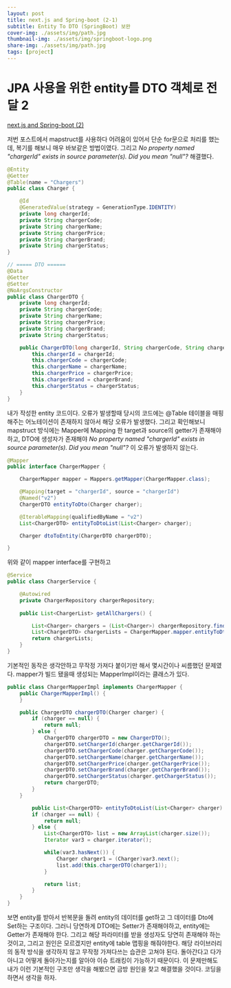 ```yaml
---
layout: post
title: next.js and Spring-boot (2-1)
subtitle: Entity To DTO (SpringBoot) 보완
cover-img: ./assets/img/path.jpg
thumbnail-img: ./assets/img/springboot-logo.png
share-img: ./assets/img/path.jpg
tags: [project]
---
```


# JPA 사용을 위한 entity를 DTO 객체로 전달 2

[next.js and Spring-boot (2)](https://sytp93.github.io/2023-09-17-third/)

저번 포스트에서 mapstruct를 사용하다 어려움이 있어서 단순 for문으로 처리를 했는데, 복기를 해보니 매우 바보같은 방법이였다.
그리고 _No property named "chargerId" exists in source parameter(s). Did you mean "null"?_ 해결했다.
```java
@Entity
@Getter
@Table(name = "Chargers")
public class Charger {

    @Id
    @GeneratedValue(strategy = GenerationType.IDENTITY)
    private long chargerId;
    private String chargerCode;
    private String chargerName;
    private String chargerPrice;
    private String chargerBrand;
    private String chargerStatus;
}

// ===== DTO ======
@Data
@Getter
@Setter
@NoArgsConstructor
public class ChargerDTO {
    private long chargerId;
    private String chargerCode;
    private String chargerName;
    private String chargerPrice;
    private String chargerBrand;
    private String chargerStatus;

    public ChargerDTO(long chargerId, String chargerCode, String chargerName, String chargerPrice, String chargerBrand, String chargerStatus) {
        this.chargerId = chargerId;
        this.chargerCode = chargerCode;
        this.chargerName = chargerName;
        this.chargerPrice = chargerPrice;
        this.chargerBrand = chargerBrand;
        this.chargerStatus = chargerStatus;
    }
}

```
내가 작성한 entity 코드이다. 오류가 발생할때 당시의 코드에는 @Table 테이블을 매핑해주는 어노테이션이 존재하지 않아서 해당 오류가 발생했다.
그리고 확인해보니 mapstruct 방식에는 Mapper에 Mapping 한 target과 source의 getter가 존재해야 하고, DTO에 생성자가 존재해야 
_No property named "chargerId" exists in source parameter(s). Did you mean "null"?_ 
이 오류가 발생하지 않는다. 

```java
@Mapper
public interface ChargerMapper {

    ChargerMapper mapper = Mappers.getMapper(ChargerMapper.class);

    @Mapping(target = "chargerId", source = "chargerId")
    @Named("v2")
    ChargerDTO entityToDto(Charger charger);

    @IterableMapping(qualifiedByName = "v2")
    List<ChargerDTO> entityToDtoList(List<Charger> charger);

    Charger dtoToEntity(ChargerDTO chargerDTO);

}
```

위와 같이 mapper interface를 구현하고

```java
@Service
public class ChargerService {

    @Autowired
    private ChargerRepository chargerRepository;
    
    public List<ChargerList> getAllChargers() {

        List<Charger> chargers = (List<Charger>) chargerRepository.findAll();
        List<ChargerDTO> chargerLists = ChargerMapper.mapper.entityToDtoList(chargers);
        return chargerLists;
    }
}
```
기본적인 동작은 생각안하고 무작정 가져다 붙이기만 해서 몇시간이나 씨름했던 문제였다. mapper가 빌드 됐을때 생성되는 MapperImpl이라는 클래스가 있다.
```java
public class ChargerMapperImpl implements ChargerMapper {
    public ChargerMapperImpl() {
    }

    public ChargerDTO chargerDTO(Charger charger) {
        if (charger == null) {
            return null;
        } else {
            ChargerDTO chargerDTO = new ChargerDTO();
            chargerDTO.setChargerId(charger.getChargerId());
            chargerDTO.setChargerCode(charger.getChargerCode());
            chargerDTO.setChargerName(charger.getChargerName());
            chargerDTO.setChargerPrice(charger.getChargerPrice());
            chargerDTO.setChargerBrand(charger.getChargerBrand());
            chargerDTO.setChargerStatus(charger.getChargerStatus());
            return chargerDTO;
        }
    }

        public List<ChargerDTO> entityToDtoList(List<Charger> charger) {
        if (charger == null) {
            return null;
        } else {
            List<ChargerDTO> list = new ArrayList(charger.size());
            Iterator var3 = charger.iterator();

            while(var3.hasNext()) {
                Charger charger1 = (Charger)var3.next();
                list.add(this.chargerDTO(charger1));
            }

            return list;
        }
    }
}
```
보면 entity를 받아서 반복문을 돌려 entity의 데이터를 get하고 그 데이터를 Dto에 Set하는 구조이다. 그러니 당연하게 DTO에는 Setter가 존재해야하고, entity에는 Getter가 존재해야 한다. 그리고 해당 파라미터를 받을 생성자도 당연히 존재해야 하는 것이고, 그리고 원인은 모르겠지만 entity에 table 맵핑을 해줘야한다.
해당 라이브러리의 동작 방식을 생각하지 않고 무작정 가져다쓰는 습관은 고쳐야 된다. 돌아간다고 다가 아니고 어떻게 돌아가는지를 알아야 이슈 트래킹이 가능하기 때문이다.
이 문제만해도 내가 이런 기본적인 구조만 생각을 해봤으면 금방 원인을 찾고 해결했을 것이다. 코딩을 하면서 생각을 하자.
